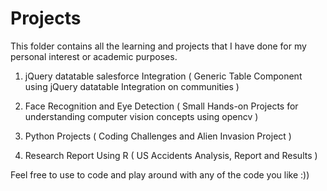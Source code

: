 # Projects 
This folder contains all the learning and projects that I have done for my personal interest or academic purposes. 

1. jQuery datatable salesforce Integration ( Generic Table Component using jQuery datatable Integration on communities )

2. Face Recognition and Eye Detection ( Small Hands-on Projects for understanding computer vision concepts using opencv )

3. Python Projects ( Coding Challenges and Alien Invasion Project )

4. Research Report Using R ( US Accidents Analysis, Report and Results )


Feel free to use to code and play around with any of the code you like :))

